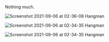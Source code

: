 Nothing much.  



![Screenshot 2021-09-06 at 02-36-08 Hangman](https://user-images.githubusercontent.com/65714641/132137756-d9170a1a-a71e-4335-ad92-5524cc7241aa.png)  


![Screenshot 2021-09-06 at 02-34-35 Hangman](https://user-images.githubusercontent.com/65714641/132137757-6f856746-29e4-4436-9b3a-a11823e8ba0d.png)  


![Screenshot 2021-09-06 at 02-34-35 Hangman](https://user-images.githubusercontent.com/65714641/132137795-67d74cc7-f3b1-4522-b9dc-e243f104b442.png)
